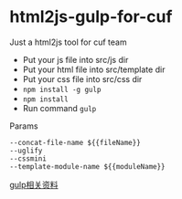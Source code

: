 # html2js-gulp-for-cuf
Just a html2js tool for cuf team 

- Put your js file into src/js dir
- Put your html file into src/template dir
- Put your css file into src/css dir
- ```npm install -g gulp```
- ```npm install```
- Run command ```gulp```

Params

```
--concat-file-name ${{fileName}}
--uglify
--cssmini
--template-module-name ${{moduleName}}
```

[gulp相关资料](https://github.com/hjzheng/CUF_meeting_knowledge_share/issues/33)



